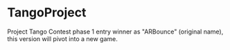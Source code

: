 # TangoProject

Project Tango Contest phase 1 entry winner as "ARBounce" (original name), this version will pivot into a new game.

